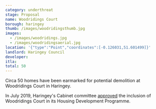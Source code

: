 ```yaml
---
category: underthreat
stage: Proposal
name: Woodridings Court 
borough: haringey
thumb: /images/woodridingsthumb.jpg
images:
  - /images/woodridings.jpg
  - /images/woodridingsaerial.jpg
location: '{"type":"Point","coordinates":[-0.126031,51.601499]}'
landlord: Haringey Council
developer:
itla:
total: 50
---
```

Circa 50 homes have been earmarked for potential demolition at Woodridings Court in Haringey.

In July 2019, Haringey's Cabinet committee [approved](https://www.minutes.haringey.gov.uk/documents/s110214/Council%20housing%20delivery%20programme%20Cabinet%20report%20v7.2%20_18.15.pdf) the inclusion of Woodridings Court in its Housing Development Programme.
